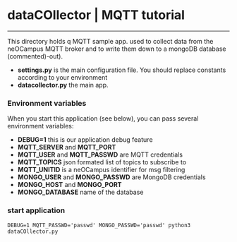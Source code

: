 # dataCOllector | MQTT tutorial #
________________________________

This directory holds q MQTT sample app. used to collect data from the neOCampus MQTT broker and to write them
down to a mongoDB database (commented)-out).

  - **settings.py** is the main configuration file. You should replace constants according to your environment
  - **datacollector.py** the main app.

### Environment variables ###
When you start this application (see below), you can pass several environment variables:

  - **DEBUG=1** this is our application debug feature
  - **MQTT_SERVER** and **MQTT_PORT**
  - **MQTT_USER** and **MQTT_PASSWD** are MQTT credentials
  - **MQTT_TOPICS** json formated list of topics to subscribe to
  - **MQTT_UNITID** is a neOCampus identifier for msg filtering
  - **MONGO_USER** and **MONGO_PASSWD** are MongoDB credentials
  - **MONGO_HOST** and **MONGO_PORT**
  - **MONGO_DATABASE**   name of the database


### start application ###
```
DEBUG=1 MQTT_PASSWD='passwd' MONGO_PASSWD='passwd' python3 dataCOllector.py
```  

